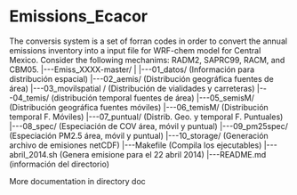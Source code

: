# Emissions_Ecacor

The conversis system is a set of forran codes in order to convert the annual emissions inventory into a input file for WRF-chem model for Central Mexico. Consider the following mechanims: RADM2, SAPRC99, RACM, and CBM05.
   |---Emiss_XXXX-master/
        |
        |---01_datos/		(Información para distribución espacial)
        |---02_aemis/		(Distribución geográfica fuentes de área)
        |---03_movilspatial /	(Distribución de vialidades y carreteras)
        |---04_temis/		(distribución temporal fuentes de área)
        |---05_semisM/		(Distribución geográfica fuentes móviles)
        |---06_temisM/		(Distribución temporal F. Móviles)
        |---07_puntual/		(Distrib. Geo. y temporal F. Puntuales)
        |---08_spec/		(Especiación de COV área, móvil y puntual)
        |---09_pm25spec/	(Especiación PM2.5 área, móvil y puntual)
        |---10_storage/		(Generación archivo de emisiones netCDF)
        |---Makefile		(Compila los ejecutables)
        |---abril_2014.sh	(Genera emisione para el 22 abril 2014)
        |---README.md		(información del directorio)


More documentation in directory doc
